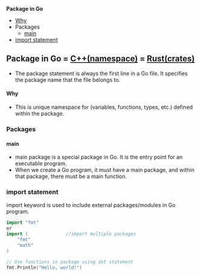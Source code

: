 **Package in Go**
- [Why](#why)
- Packages
  - [main](#main)
- [import statement](#imp)

## Package in Go = [C++(namespace)](Languages/Programming_Languages/c++/namespaces) = [Rust(crates)](Languages/Programming_Languages/Rust/Crates_Packages_Modules)
- The package statement is always the first line in a Go file. It specifies the package name that the file belongs to.

<a name=why></a>
#### Why
- This is unique namespace for (variables, functions, types, etc.) defined within the package.

### Packages
<a name=main></a>
#### main
- main package is a special package in Go. It is the entry point for an executable program.
- When we create a Go program, it must have a main package, and within that package, there must be a main function.

<a name=imp></a>
### import statement
import keyword is used to include external packages/modules in Go program.
```go
import "fmt"
or 
import (              //import multiple packages
    "fmt"
    "math"
)

// Use functions in package using dot statement
fmt.Println("Hello, world!")
```
